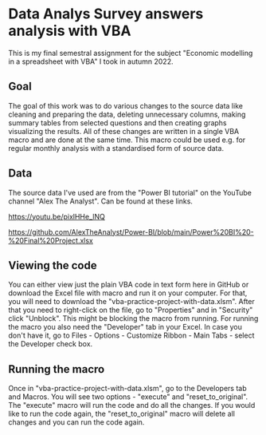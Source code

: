 # Data Analys Survey answers analysis with VBA
This is my final semestral assignment for the subject "Economic modelling in a spreadsheet with VBA" I took in autumn 2022. 

## Goal
The goal of this work was to do various changes to the source data like cleaning and preparing the data, deleting unnecessary columns, making summary tables from selected questions and then creating graphs visualizing the results. All of these changes are written in a single VBA macro and are done at the same time. 
This macro could be used e.g. for regular monthly analysis with a standardised form of source data. 

## Data
The source data I've used are from the "Power BI tutorial" on the YouTube channel "Alex The Analyst". Can be found at these links. 

https://youtu.be/pixlHHe_lNQ 

https://github.com/AlexTheAnalyst/Power-BI/blob/main/Power%20BI%20-%20Final%20Project.xlsx 

## Viewing the code
You can either view just the plain VBA code in text form here in GitHub or download the Excel file with macro and run it on your computer. For that, you will need to download the "vba-practice-project-with-data.xlsm". After that you need to right-click on the file, go to "Properties" and in "Security" click "Unblock". This might be blocking the macro from running. For running the macro you also need the "Developer" tab in your Excel. In case you don't have it, go to Files - Options - Customize Ribbon - Main Tabs - select the Developer check box.

## Running the macro
Once in "vba-practice-project-with-data.xlsm", go to the Developers tab and Macros. You will see two options - "execute" and "reset_to_original". The "execute" macro will run the code and do all the changes. If you would like to run the code again, the "reset_to_original" macro will delete all changes and you can run the code again. 
